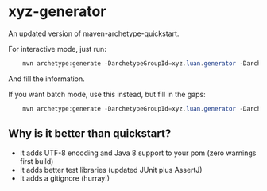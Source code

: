 # xyz-generator

An updated version of maven-archetype-quickstart.

For interactive mode, just run:

```java
    mvn archetype:generate -DarchetypeGroupId=xyz.luan.generator -DarchetypeArtifactId=xyz-generator -DarchetypeVersion=0.1.0
```

And fill the information.

If you want batch mode, use this instead, but fill in the gaps:

```java
    mvn archetype:generate -DarchetypeGroupId=xyz.luan.generator -DarchetypeArtifactId=xyz-generator -DarchetypeVersion=0.1.0 -DgroupId=<your.group.id> -DartifactId=<your-atifact-id> -Dversion=<your.version> -DinteractiveMode=false
```

## Why is it better than quickstart?

 * It adds UTF-8 encoding and Java 8 support to your pom (zero warnings first build)
 * It adds better test libraries (updated JUnit plus AssertJ)
 * It adds a gitignore (hurray!)
